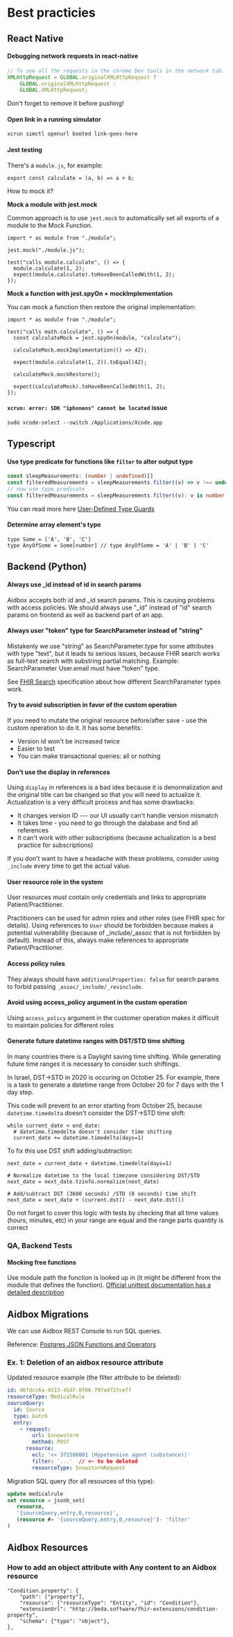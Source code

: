 # Best practicies

## React Native

#### Debugging network requests in react-native
```javascript
// To see all the requests in the chrome Dev tools in the network tab.
XMLHttpRequest = GLOBAL.originalXMLHttpRequest ?
    GLOBAL.originalXMLHttpRequest :
    GLOBAL.XMLHttpRequest;
```
Don't forget to remove it before pushing!

#### Open link in a running simulator

```sh
xcrun simctl openurl booted link-goes-here
```
#### Jest testing


There's a `module.js`, for example:

```
export const calculate = (a, b) => a + b;
```

How to mock it?

**Mock a module with jest.mock**

Common approach is to use `jest.mock` to automatically set all exports of a module to the Mock Function.

```
import * as module from "./module";

jest.mock("./module.js");

test("calls module.calculate", () => {
  module.calculate(1, 2);
  expect(module.calculate).toHaveBeenCalledWith(1, 2);
});

```

**Mock a function with jest.spyOn + mockImplementation**

You can mock a function then restore the original implementation:

```
import * as module from "./module";

test("calls math.calculate", () => {
  const calculateMock = jest.spyOn(module, "calculate");

  calculateMock.mockImplementation(() => 42);

  expect(module.calculate(1, 2)).toEqual(42);

  calculateMock.mockRestore();

  expect(calculateMock).toHaveBeenCalledWith(1, 2);
});
```

#### `xcrun: error: SDK "iphoneos" cannot be located` issue
`sudo xcode-select --switch /Applications/Xcode.app`

## Typescript

#### Use type predicate for functions like `filter` to alter output type
```TypeScript
const sleepMeasurements: (number | undefined)[]
const filteredMeasurements = sleepMeasurements.filter((v) => v !== undefined)) // will be (number | undefined)[]
// now use type predicate
const filteredMeasurements = sleepMeasurements.filter((v): v is number => v !== undefined)) // will be (number)[]
```
You can read more here [User-Defined Type Guards](https://www.typescriptlang.org/docs/handbook/advanced-types.html#user-defined-type-guards)

#### Determine array element's type
```
type Some = ['A', 'B', 'C']
type AnyOfSome = Some[number] // type AnyOfSome = 'A' | 'B' | 'C'
```

## Backend (Python)

#### Always use _id instead of id in search params
Aidbox accepts both id and _id search params. This is causing problems with access policies.
We should always use "_id" instead of "id" search params on frontend as well as backend part of an app.

#### Always user "token" type for SearchParameter instead of "string"
Mistakenly we use "string" as SearchParameter.type for some attributes with type "text", but it leads to serious issues, because FHIR search works as full-text search with substring partial matching. Example: SearchParameter User.email must have "token" type.

See [FHIR Search](https://www.hl7.org/fhir/search.html#ptypes) specification about how different SearchParameter types work.

#### Try to avoid subscription in favor of the custom operation
If you need to mutate the original resource before/after save - use the custom operation to do it. It has some benefits:
* Version id won't be increased twice
* Easier to test
* You can make transactional queries: all or nothing

#### Don't use the display in references
Using `display` in references is a bad idea because it is denormalization and the original title can be changed so that you will need to actualize it. Actualization is a very difficult process and has some drawbacks:
* It changes version ID --- our UI usually can't handle version mismatch
* It takes time - you need to go through the database and find all references
* It can't work with other subscriptions (because actualization is a best practice for subscriptions)

If you don't want to have a headache with these problems, consider using `_include` every time to get the actual value.

#### User resource role in the system
User resources must contain only credentials and links to appropriate Patient/Practitioner. 

Practitioners can be used for admin roles and other roles (see FHIR spec for details). 
Using references to `User` should be forbidden because makes a potential vulnerability (because of _include/_assoc that is not forbidden by default). Instead of this, always make references to appropriate Patient/Practitioner.

#### Access policy rules
They always should have `additionalProperties: false` for search params to forbid passing `_assoc/_include/_revinclude`.


#### Avoid using access_policy argument in the custom operation
Using `access_policy` argument in the customer operation makes it difficult to maintain policies for different roles


#### Generate future datetime ranges with DST/STD time shifting
In many countries there is a Daylight saving time shifting. While generating future time ranges it is necessary to consider such shiftings.

In Israel, DST->STD in 2020 is occuring on October 25.
For example, there is a task to generate a datetime range from October 20 for 7 days with the 1 day step.

This code will prevent to an error starting from October 25, because `datetime.timedelta` doesn't consider the DST->STD time shift:

```
while current_date < end_date:
  # datetime.timedelta doesn't consider time shifting
  current_date += datetime.timedelta(days=1)
```

To fix this use DST shift adding/subtraction:

```
next_date = current_date + datetime.timedelta(days=1)

# Normalize datetime to the local timezone considering DST/STD
next_date = next_date.tzinfo.normalize(next_date)

# Add/subtract DST (3600 seconds) /STD (0 seconds) time shift
next_date = next_date + (current.dst() - next_date.dst())
```

Do not forget to cover this logic with tests by checking that all time values (hours, minutes, etc) in your range are equal and the range parts quantity is correct

### QA, Backend Tests

#### Mocking free functions
Use module path the function is looked up in (it might be different from the module that defines the function).
[Official unittest documentation has a detailed description](https://docs.python.org/3/library/unittest.mock.html#where-to-patch)



## Aidbox Migrations
We can use Aidbox REST Console to run SQL queries.

Reference: [Postgres JSON Functions and Operators](https://www.postgresql.org/docs/current/functions-json.html)

### Ex. 1: Deletion of an aidbox resource attribute

Updated resource example (the filter attribute to be deleted):
```yaml
id: d6fdcc6a-4513-45df-8f06-797a4727ce7f
resourceType: MedicalRule
sourceQuery:
  id: Source
  type: batch
  entry:
    - request:
        url: $snowstorm
        method: POST
      resource:
        ecl: '<< 372586001 |Hypotensive agent (substance)|'
        filter: '...'  // <- to be deleted
        resourceType: SnowstormRequest
```

Migration SQL query (for all resources of this type):
```sql
update medicalrule 
set resource = jsonb_set(
   resource, 
   '{sourceQuery,entry,0,resource}', 
   (resource #> '{sourceQuery,entry,0,resource}')- 'filter'
)
```

## Aidbox Resources

### How to add an object attribute with Any content to an Aidbox resource

```
"Condition.property": {
    "path": ["property"],
    "resource": {"resourceType": "Entity", "id": "Condition"},
    "extensionUrl": "http://beda.software/fhir-extensions/condition-property",
    "schema": {"type": "object"},
},
```
